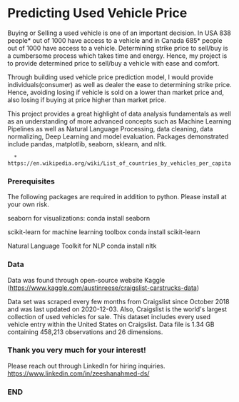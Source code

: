 # Predicting Used Vehicle Price

Buying or Selling a used vehicle is one of an important decision. In USA 838 people* out of 1000 have access to a vehicle and in Canada 685* people out of 1000 have access to a vehicle. Determining strike price to sell/buy is a cumbersome process which takes time and energy. Hence, my project is to provide determined price to sell/buy a vehicle with ease and comfort. 

Through building used vehicle price prediction model, I would provide individuals(consumer) as well as dealer the ease to determining strike price. Hence, avoiding losing if vehicle is sold on a lower than market price and, also losing if buying at price higher than market price. 

This project provides a great highlight of data analysis fundamentals as well as an understanding of more advanced concepts such as Machine Learning Pipelines as well as Natural Language Processing, data cleaning, data normalizing, Deep Learning and model evaluation. Packages demonstrated include pandas, matplotlib, seaborn, sklearn, and nltk.

      * https://en.wikipedia.org/wiki/List_of_countries_by_vehicles_per_capita

### Prerequisites

The following packages are required in addition to python. Please install at your own risk.

seaborn for visualizations: conda install seaborn

scikit-learn for machine learning toolbox conda install scikit-learn

Natural Language Toolkit for NLP conda install nltk

### Data

Data was found through open-source website Kaggle (https://www.kaggle.com/austinreese/craigslist-carstrucks-data)

Data set was scraped every few months from Craigslist since October 2018 and was last updated on 2020-12-03. Also, Craigslist is the world's largest collection of used vehicles for sale. This dataset  includes every used vehicle entry within the United States on Craigslist.
Data file is 1.34 GB containing 458,213 observations and 26 dimensions.


### Thank you very much for your interest!
Please reach out through LinkedIn for hiring inquiries.
https://www.linkedin.com/in/zeeshanahmed-ds/
### END 

